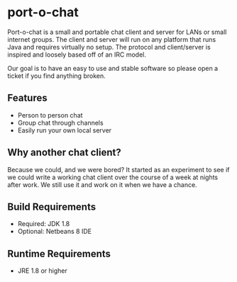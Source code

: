 # port-o-chat
Port-o-chat is a small and portable chat client and server for LANs or small internet groups. The client and server will run on any platform that runs Java and requires virtually no setup. The protocol and client/server is inspired and loosely based off of an IRC model.

Our goal is to have an easy to use and stable software so please open a ticket if you find anything broken.

## Features

* Person to person chat
* Group chat through channels
* Easily run your own local server 

## Why another chat client?

Because we could, and we were bored? It started as an experiment to see if we could write a working chat client over the course of a week at nights after work. We still use it and work on it when we have a chance. 

## Build Requirements
* Required: JDK 1.8
* Optional: Netbeans 8 IDE

## Runtime Requirements
* JRE 1.8 or higher
